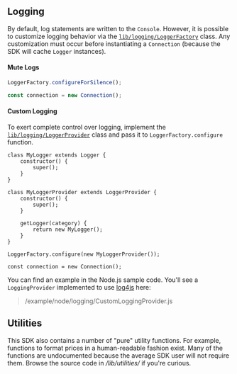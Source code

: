 ## Logging

By default, log statements are written to the ```Console```. However, it is possible to customize logging behavior via the [```lib/logging/LoggerFactory```](/content/sdk/lib-logging?id=loggerfactory) class. Any customization must occur before instantiating a ```Connection``` (because the SDK will cache ```Logger``` instances).

#### Mute Logs

```js
LoggerFactory.configureForSilence();

const connection = new Connection();
```

#### Custom Logging

To exert complete control over logging, implement the [```lib/logging/LoggerProvider```](/content/sdk/lib-logging?id=loggerprovider) class and pass it to ```LoggerFactory.configure``` function.

```
class MyLogger extends Logger {
	constructor() {
		super();
	}
}

class MyLoggerProvider extends LoggerProvider {
	constructor() {
		super();
	}

	getLogger(category) {
		return new MyLogger();
	}
}

LoggerFactory.configure(new MyLoggerProvider());

const connection = new Connection();
```

You can find an example in the Node.js sample code. You'll see a ```LoggingProvider``` implemented to use [log4js](https://www.npmjs.com/package/log4js) here:

> /example/node/logging/CustomLoggingProvider.js

## Utilities

This SDK also contains a number of "pure" utility functions. For example, functions to format prices in a human-readable fashion exist. Many of the functions are undocumented because the average SDK user will not require them. Browse the source code in */lib/utilities/* if you're curious.

